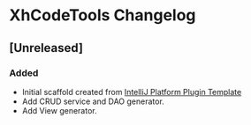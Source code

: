 <!-- Keep a Changelog guide -> https://keepachangelog.com -->

# XhCodeTools Changelog

## [Unreleased]
### Added
- Initial scaffold created from [IntelliJ Platform Plugin Template](https://github.com/JetBrains/intellij-platform-plugin-template)
- Add CRUD service and DAO generator.
- Add View generator.